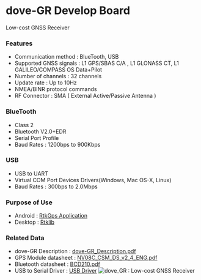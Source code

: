 dove-GR Develop Board
======

Low-cost GNSS Receiver


### Features

* Communication method : BlueTooth, USB
* Supported GNSS signals : L1 GPS/SBAS C/A , L1 GLONASS CT, L1 GALILEO/COMPASS OS Data+Pilot
* Number of channels : 32 channels
* Update rate : Up to 10Hz
* NMEA/BINR protocol commands
* RF Connector : SMA ( External Active/Passive Antenna )

### BlueTooth
* Class 2
* Bluetooth V2.0+EDR
* Serial Port Profile
* Baud Rates : 1200bps to 900Kbps

### USB
* USB to UART
* Virtual COM Port Devices Drivers(Windows, Mac OS-X, Linux)
* Baud Rates : 300bps to 2.0Mbps

### Purpose of Use
* Android : [RtkGps Application][rtkgps]
* Desktop : [Rtklib][rtklib]

### Related Data
* dove-GR Description : [dove-GR_Description.pdf][description]
* GPS Module datasheet : [NV08C_CSM_DS_v2_4_ENG.pdf][nv08c]
* Bluetooth datasheet : [BCD210.pdf][bcd210]
* USB to Serial Driver : [USB Driver]
![dove_GR : Low-cost GNSS Receiver][image]

[rtklib]: http://www.rtklib.com/ 
[rtkgps]: https://github.com/vichetech/RtkGps
[image]: https://raw.github.com/vichetech/dove-GR/master/CAM01206.jpg
[description]: https://raw.github.com/vichetech/dove-GR/master/Dove-GR_Description.pdf
[nv08c]: https://raw.github.com/vichetech/dove-GR/master/NV08C_CSM_DS_v2_4_ENG.pdf
[bcd210]: https://raw.github.com/vichetech/dove-GR/master/ds_Parani-BCD210_v1.0.0_kr.pdf
[USB Driver]:http://www.silabs.com/products/mcu/Pages/USBtoUARTBridgeVCPDrivers.aspx